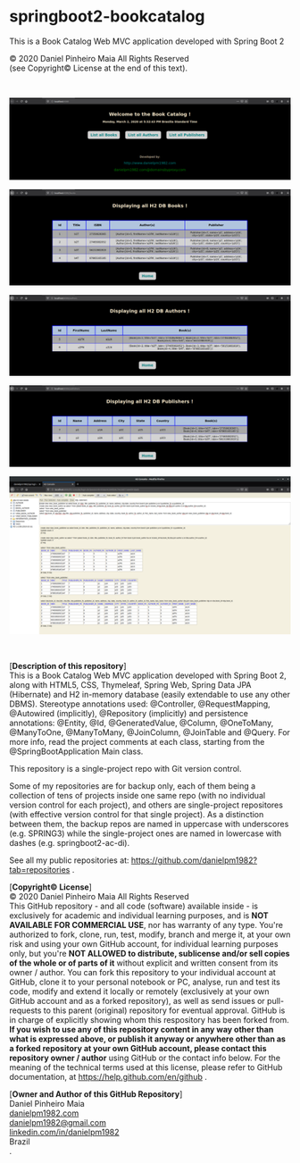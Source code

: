 # springboot2-bookcatalog
This is a Book Catalog Web MVC application developed with Spring Boot 2

© 2020 Daniel Pinheiro Maia All Rights Reserved<br>
(see Copyright© License at the end of this text).

<br>

![web-view-1](https://github.com/danielpm1982/springboot2-bookcatalog/blob/master/src/main/java/com/danielpm1982/bookcatalog/web-view1.png)

![web-view-2](https://github.com/danielpm1982/springboot2-bookcatalog/blob/master/src/main/java/com/danielpm1982/bookcatalog/web-view2.png)

![web-view-3](https://github.com/danielpm1982/springboot2-bookcatalog/blob/master/src/main/java/com/danielpm1982/bookcatalog/web-view3.png)

![web-view-4](https://github.com/danielpm1982/springboot2-bookcatalog/blob/master/src/main/java/com/danielpm1982/bookcatalog/web-view4.png)

![DB-state-full-join-after-initial-sample-population](https://github.com/danielpm1982/springboot2-bookcatalog/blob/master/src/main/java/com/danielpm1982/bookcatalog/DB-state-result.png)

<br>

[**Description of this repository**]<br>
This is a Book Catalog Web MVC application developed with Spring Boot 2, along with HTML5, CSS, Thymeleaf, Spring Web, Spring Data JPA (Hibernate) and H2 in-memory database (easily extendable to use any other DBMS). Stereotype annotations used: @Controller, @RequestMapping, @Autowired (implicitly), @Repository (implicitly) and persistence annotations: @Entity, @Id, @GeneratedValue, @Column, @OneToMany, @ManyToOne, @ManyToMany, @JoinColumn, @JoinTable and @Query. For more info, read the project comments at each class, starting from the @SpringBootApplication Main class.

This repository is a single-project repo with Git version control.

Some of my repositories are for backup only, each of them being a collection of tens of projects inside one same repo (with no individual version control for each project), and others are single-project repositores (with effective version control for that single project). As a distinction between them, the backup repos are named in uppercase with underscores (e.g. SPRING3) while the single-project ones are named in lowercase with dashes (e.g. springboot2-ac-di).

See all my public repositories at:
https://github.com/danielpm1982?tab=repositories .

[**Copyright© License**]<br>
© 2020 Daniel Pinheiro Maia All Rights Reserved<br>
This GitHub repository - and all code (software) available inside - is exclusively for academic and individual learning purposes, and is **NOT AVAILABLE FOR COMMERCIAL USE**, nor has warranty of any type. You're authorized to fork, clone, run, test, modify, branch and merge it, at your own risk and using your own GitHub account, for individual learning purposes only, but you're **NOT ALLOWED to distribute, sublicense and/or sell copies of the whole or of parts of it** without explicit and written consent from its owner / author. You can fork this repository to your individual account at GitHub, clone it to your personal notebook or PC, analyse, run and test its code, modify and extend it locally or remotely (exclusively at your own GitHub account and as a forked repository), as well as send issues or pull-requests to this parent (original) repository for eventual approval. GitHub is in charge of explicitly showing whom this respository has been forked from. **If you wish to use any of this repository content in any way other than what is expressed above, or publish it anyway or anywhere other than as a forked repository at your own GitHub account, please contact this repository owner / author** using GitHub or the contact info below. For the meaning of the technical terms used at this license, please refer to GitHub documentation, at https://help.github.com/en/github .

[**Owner and Author of this GitHub Repository**]<br>
Daniel Pinheiro Maia<br>
[danielpm1982.com](http://www.danielpm1982.com)<br>
danielpm1982@gmail.com<br>
[linkedin.com/in/danielpm1982](https://www.linkedin.com/in/danielpm1982)<br>
Brazil<br>
.

